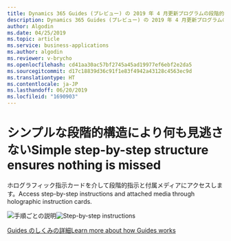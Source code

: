```yaml
---
title: Dynamics 365 Guides (プレビュー) の 2019 年 4 月更新プログラムの段階的指示カード機能
description: Dynamics 365 Guides (プレビュー) の 2019 年 4 月更新プログラムの段階的指示カード機能により、ユーザーは一連の指示に確実に従うようになり、指示の見逃しがなくなります。
author: Algodin
ms.date: 04/25/2019
ms.topic: article
ms.service: business-applications
ms.author: algodin
ms.reviewer: v-brycho
ms.openlocfilehash: cd41aa30ac57bf2745a45ad19977ef6ebf2e2da5
ms.sourcegitcommit: d17c18839d36c91f1e83f4942a43128c4563ec9d
ms.translationtype: HT
ms.contentlocale: ja-JP
ms.lasthandoff: 06/20/2019
ms.locfileid: "1690903"
---
```

# <a name="simple-step-by-step-structure-ensures-nothing-is-missed"></a><span data-ttu-id="ca9ea-103">シンプルな段階的構造により何も見逃さない</span><span class="sxs-lookup"><span data-stu-id="ca9ea-103">Simple step-by-step structure ensures nothing is missed</span></span>

<span data-ttu-id="ca9ea-104">ホログラフィック指示カードを介して段階的指示と付属メディアにアクセスします。</span><span class="sxs-lookup"><span data-stu-id="ca9ea-104">Access step-by-step instructions and attached media through holographic instruction cards.</span></span>

<span data-ttu-id="ca9ea-105">![手順ごとの説明](media/step-card.PNG "手順ごとの説明")</span><span class="sxs-lookup"><span data-stu-id="ca9ea-105">![Step-by-step instructions](media/step-card.PNG "Step-by-step instructions")</span></span>

[<span data-ttu-id="ca9ea-106">Guides のしくみの詳細</span><span class="sxs-lookup"><span data-stu-id="ca9ea-106">Learn more about how Guides works</span></span>](https://docs.microsoft.com/dynamics365/mixed-reality/guides/authoring-overview)
